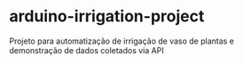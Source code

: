 # arduino-irrigation-project
Projeto para automatização de irrigação de vaso de plantas e demonstração de dados coletados via API